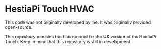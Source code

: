 # HestiaPi Touch HVAC

This code was not originally developed by me. It was originally provided open-source.

This repository contains the files needed for the US version of the HestiaPi Touch.
Keep in mind that this repository is still in development.
